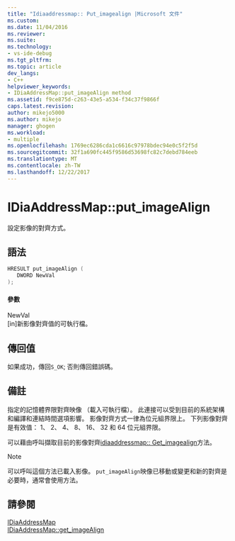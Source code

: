 ```yaml
---
title: "Idiaaddressmap:: Put_imagealign |Microsoft 文件"
ms.custom: 
ms.date: 11/04/2016
ms.reviewer: 
ms.suite: 
ms.technology:
- vs-ide-debug
ms.tgt_pltfrm: 
ms.topic: article
dev_langs:
- C++
helpviewer_keywords:
- IDiaAddressMap::put_imageAlign method
ms.assetid: f9ce875d-c263-43e5-a534-f34c37f9866f
caps.latest.revision: 
author: mikejo5000
ms.author: mikejo
manager: ghogen
ms.workload:
- multiple
ms.openlocfilehash: 1769ec6286cda1c6616c97978bdec94e0c5f2f5d
ms.sourcegitcommit: 32f1a690fc445f9586d53698fc82c7debd784eeb
ms.translationtype: MT
ms.contentlocale: zh-TW
ms.lasthandoff: 12/22/2017
---
```

# <a name="idiaaddressmapputimagealign"></a>IDiaAddressMap::put_imageAlign
設定影像的對齊方式。  
  
## <a name="syntax"></a>語法  
  
```C++  
HRESULT put_imageAlign (   
   DWORD NewVal  
);  
```  
  
#### <a name="parameters"></a>參數  
 NewVal  
 [in]新影像對齊值的可執行檔。  
  
## <a name="return-value"></a>傳回值  
 如果成功，傳回`S_OK`; 否則傳回錯誤碼。  
  
## <a name="remarks"></a>備註  
 指定的記憶體界限對齊映像 （載入可執行檔）。 此連接可以受到目前的系統架構和編譯和連結時間選項影響。 影像對齊方式一律為位元組界限上。 下列影像對齊是有效值： 1、 2、 4、 8、 16、 32 和 64 位元組界限。  
  
 可以藉由呼叫擷取目前的影像對齊[idiaaddressmap:: Get_imagealign](../../debugger/debug-interface-access/idiaaddressmap-get-imagealign.md)方法。  
  
> [!NOTE]
>  可以呼叫這個方法已載入影像。 `put_imageAlign`映像已移動或變更和新的對齊是必要時，通常會使用方法。  
  
## <a name="see-also"></a>請參閱  
 [IDiaAddressMap](../../debugger/debug-interface-access/idiaaddressmap.md)   
 [IDiaAddressMap::get_imageAlign](../../debugger/debug-interface-access/idiaaddressmap-get-imagealign.md)